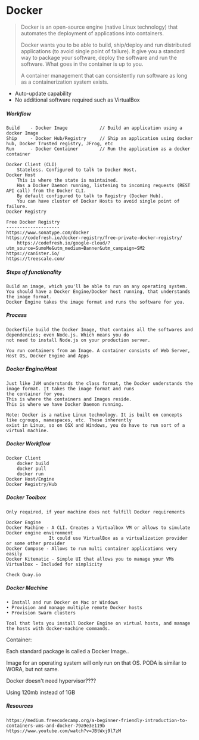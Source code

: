 # Docker

> Docker is an open-source engine \(native Linux technology\) that automates the deployment of applications into containers.
>
> Docker wants you to be able to build, ship/deploy and run distributed applications \(to avoid single point of failure\). It give you a standard way to package your software, deploy the software and run the software. What goes in the container is up to you.
>
> A container management that can consistently run software as long as a containerization system exists.

* Auto-update capability
* No additional software required such as VirtualBox

##### Workflow

```
Build    - Docker Image            // Build an application using a docker Image
Ship     - Docker Hub/Registry     // Ship an application using docker hub, Docker Trusted registry, JFrog, etc
Run      - Docker Container        // Run the application as a docker container

Docker Client (CLI)
    Stateless. Configured to talk to Docker Host.
Docker Host
    This is where the state is maintained.
    Has a Docker Daemon running, listening to incoming requests (REST API call) from the Docker CLI.
    By default configured to talk to Registry (Docker Hub).
    You can have cluster of Docker Hosts to avoid single point of failure.
Docker Registry

Free Docker Registry
--------------------
https://www.sonatype.com/docker
https://codefresh.io/docker-registry/free-private-docker-registry/
    https://codefresh.io/google-cloud/?utm_source=SumoMe&utm_medium=Banner&utm_campaign=SM2
https://canister.io/
https://treescale.com/
```

##### Steps of functionality

```
Build an image, which you'll be able to run on any operating system.
You should have a Docker Engine/Docker host running, that understands the image format.
Docker Engine takes the image format and runs the software for you.

```

##### Process

```
Dockerfile build the Docker Image, that contains all the softwares and dependencies; even Node.js. Which means you do
not need to install Node.js on your production server.

You run containers from an Image. A container consists of Web Server, Host OS, Docker Engine and Apps
```

##### Docker Engine/Host

```
Just like JVM understands the class format, the Docker understands the image format. It takes the image format and runs
the container for you.
This is where the containers and Images reside.
This is where we have Docker Daemon running.

Note: Docker is a native Linux technology. It is built on concepts like cgroups, namespaces, etc. These inherently
exist in Linux, so on OSX and Windows, you do have to run sort of a virtual machine.
```

##### Docker Workflow

```
Docker Client
    docker build
    docker pull
    docker run
Docker Host/Engine
Docker Registry/Hub
```

##### Docker Toolbox

```
Only required, if your machine does not fulfill Docker requirements

Docker Engine
Docker Machine - A CLI. Creates a Virtualbox VM or allows to simulate Docker engine environment
                It could use VirtualBox as a virtualization provider or some other provider
Docker Compose - Allows to run multi container applications very easily
Docker Kitematic - Simple UI that allows you to manage your VMs
Virtualbox - Included for simplicity

Check Quay.io
```

##### Docker Machine

```
• Install and run Docker on Mac or Windows
• Provision and manage multiple remote Docker hosts
• Provision Swarm clusters

Tool that lets you install Docker Engine on virtual hosts, and manage the hosts with docker-machine commands.
```

Container:

Each standard package is called a Docker Image..

Image for an operating system will only run on that OS. PODA is similar to WORA, but not same.

Docker doesn't need hypervisor????

Using 120mb instead of 1GB

##### Resources

```
https://medium.freecodecamp.org/a-beginner-friendly-introduction-to-containers-vms-and-docker-79a9e3e119b
https://www.youtube.com/watch?v=JBtWxj9l7zM
```



